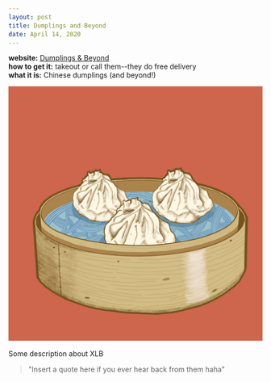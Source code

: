 ```yaml
---
layout: post
title: Dumplings and Beyond
date: April 14, 2020
---
```


<div class="message">
  <b>website:</b> <a href= "https://www.mealage.com/2foodmenu8.jsp?sessionid=1588538731823A6911381781100irexaucdcmmafrshmhpnxfqdrvcc&restaurantId=8042&categoryId=null">Dumplings & Beyond</a>
  <br>
  <b>how to get it:</b> takeout or call them--they do free delivery
  <br>
  <b>what it is:</b> Chinese dumplings (and beyond!)
</div>

![xiao long bao from dumplings and beyond](public/images/Soup_Dumpling.jpg)

Some description about XLB

> "Insert a quote here if you ever hear back from them haha"
